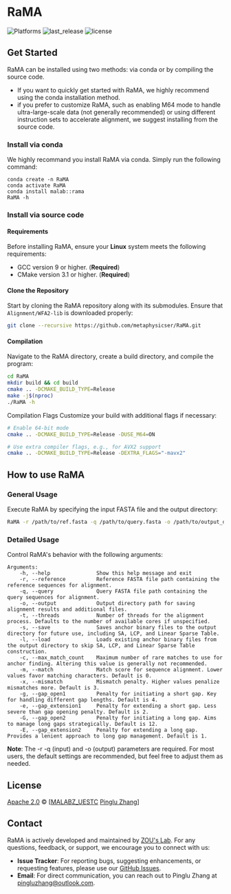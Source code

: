 ﻿# RaMA
![Platforms](https://anaconda.org/malab/rama/badges/platforms.svg) ![last_release](https://anaconda.org/malab/rama/badges/latest_release_date.svg) ![license](https://anaconda.org/malab/rama/badges/license.svg)


## Get Started
RaMA can be installed using two methods: via conda or by compiling the source code. 
- If you want to quickly get started with RaMA, we highly recommend using the conda installation method. 
- if you prefer to customize RaMA, such as enabling M64 mode to handle ultra-large-scale data (not generally recommended) or using different instruction sets to accelerate alignment, we suggest installing from the source code.
### Install via conda
We highly recommand you install RaMA via conda. Simply run the following command:
~~~
conda create -n RaMA
conda activate RaMA
conda install malab::rama
RaMA -h
~~~
### Install via source code

#### Requirements
Before installing RaMA, ensure your **Linux** system meets the following requirements:
- GCC version 9 or higher. (**Required**)
- CMake version 3.1 or higher. (**Required**)
#### Clone the Repository
Start by cloning the RaMA repository along with its submodules. Ensure that `Alignment/WFA2-lib` is downloaded properly:
~~~sh
git clone --recursive https://github.com/metaphysicser/RaMA.git
~~~
#### Compilation
Navigate to the RaMA directory, create a build directory, and compile the program:
~~~sh
cd RaMA 
mkdir build && cd build
cmake .. -DCMAKE_BUILD_TYPE=Release
make -j$(nproc)
./RaMA -h
~~~
Compilation Flags
Customize your build with additional flags if necessary:
~~~sh
# Enable 64-bit mode
cmake .. -DCMAKE_BUILD_TYPE=Release -DUSE_M64=ON

# Use extra compiler flags, e.g., for AVX2 support
cmake .. -DCMAKE_BUILD_TYPE=Release -DEXTRA_FLAGS="-mavx2"
~~~

## How to use RaMA
### General Usage
Execute RaMA by specifying the input FASTA file and the output directory:
~~~sh
RaMA -r /path/to/ref.fasta -q /path/to/query.fasta -o /path/to/output_dir
~~~

### Detailed Usage
Control RaMA's behavior with the following arguments:
~~~plaintext
Arguments:
    -h, --help               Show this help message and exit 
    -r, --reference          Reference FASTA file path containing the reference sequences for alignment.
    -q, --query              Query FASTA file path containing the query sequences for alignment.
    -o, --output             Output directory path for saving alignment results and additional files.
    -t, --threads            Number of threads for the alignment process. Defaults to the number of available cores if unspecified.
    -s, --save               Saves anchor binary files to the output directory for future use, including SA, LCP, and Linear Sparse Table.
    -l, --load               Loads existing anchor binary files from the output directory to skip SA, LCP, and Linear Sparse Table construction.
    -c, --max_match_count    Maximum number of rare matches to use for anchor finding. Altering this value is generally not recommended.
    -m, --match              Match score for sequence alignment. Lower values favor matching characters. Default is 0.
    -x, --mismatch           Mismatch penalty. Higher values penalize mismatches more. Default is 3.
    -g, --gap_open1          Penalty for initiating a short gap. Key for handling different gap lengths. Default is 4.
    -e, --gap_extension1     Penalty for extending a short gap. Less severe than gap opening penalty. Default is 2.
    -G, --gap_open2          Penalty for initiating a long gap. Aims to manage long gaps strategically. Default is 12.
    -E, --gap_extension2     Penalty for extending a long gap. Provides a lenient approach to long gap management. Default is 1.
~~~
**Note**: The -r -q (input) and -o (output) parameters are required. For most users, the default settings are recommended, but feel free to adjust them as needed.

## License
[Apache 2.0](https://github.com/metaphysicser/RaMA/blob/master/LICENSE) © [[MALABZ_UESTC](https://github.com/malabz) [Pinglu Zhang](https://github.com/metaphysicser)]

## Contact

RaMA is actively developed and maintained by [ZOU's Lab](https://github.com/malabz). For any questions, feedback, or support, we encourage you to connect with us:

- **Issue Tracker**: For reporting bugs, suggesting enhancements, or requesting features, please use our [GitHub Issues](https://github.com/metaphysicser/RaMA/issues).
- **Email**: For direct communication, you can reach out to Pinglu Zhang at [pingluzhang@outlook.com](mailto:pingluzhang@outlook.com).

